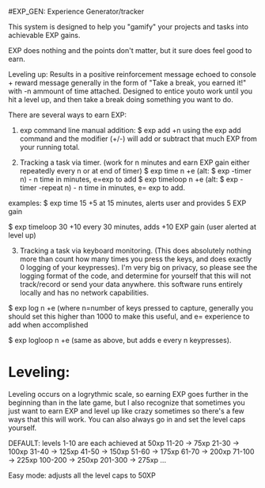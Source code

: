 #EXP_GEN: Experience Generator/tracker

This system is designed to help you "gamify" your projects and tasks into achievable EXP gains.

EXP does nothing and the points don't matter, but it sure does feel good to earn. 

Leveling up: Results in a positive reinforcement message echoed to console + reward message generally in the form of "Take a break, you earned it!" with -n ammount of time attached. Designed to entice youto work until you hit a level up, and then take a break doing something you want to do. 

There are several ways to earn EXP:

1. exp command line manual addition:
$ exp add +n
using the exp add command and the modifier (+/-) will add or subtract that much EXP from your running total.


2. Tracking a task via timer. (work for n minutes and earn EXP gain either repeatedly every n or at end of timer)
$ exp time n +e (alt: $ exp -timer n) - n time in minutes, e=exp to add
$ exp timeloop n +e (alt: $ exp -timer -repeat n) - n time in minutes, e= exp to add.

examples:
$ exp time 15 +5
at 15 minutes, alerts user and provides 5 EXP gain

$ exp timeloop 30 +10
every 30 minutes, adds +10 EXP gain (user alerted at level up)


3. Tracking a task via keyboard monitoring. (This does absolutely nothing more than count how many times you press the keys, and does exactly 0 logging of your keypresses).
I'm very big on privacy, so please see the logging format of the code, and determine for yourself that this will not track/record or send your data anywhere. this software runs entirely locally and has no network capabilities. 

$ exp log n +e (where n=number of keys pressed to capture, generally you should set this higher than 1000 to make this useful, and e= experience to add when accomplished 

$ exp logloop n +e (same as above, but adds e every n keypresses).


# Leveling: 
Leveling occurs on a logrythmic scale, so earning EXP goes further in the beginning than in the late game, but I also recognize that sometimes you just want to earn EXP and level up like crazy sometimes so there's a few ways that this will work. You can also always go in and set the level caps yourself.

DEFAULT:
levels 1-10 are each achieved at 50xp
11-20 -> 75xp
21-30 -> 100xp
31-40 -> 125xp
41-50 -> 150xp
51-60 -> 175xp
61-70 -> 200xp
71-100 -> 225xp
100-200 -> 250xp
201-300 -> 275xp
...

Easy mode:
adjusts all the level caps to 50XP






